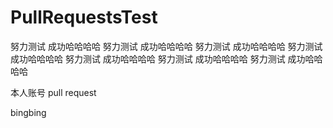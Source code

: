# PullRequestsTest

努力测试 成功哈哈哈哈
努力测试 成功哈哈哈哈
努力测试 成功哈哈哈哈
努力测试 成功哈哈哈哈
努力测试 成功哈哈哈哈
努力测试 成功哈哈哈哈
努力测试 成功哈哈哈哈


本人账号 pull request



bingbing
